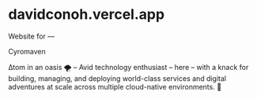 # davidconoh.vercel.app

Website for —

Cyromaven

∆tom in an oasis 🌪️ – Avid technology enthusiast – here – with a knack for building, managing, and deploying world-class services and digital adventures at scale across multiple cloud-native environments. 🎉